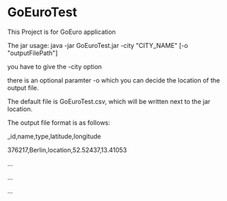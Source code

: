 # GoEuroTest

This Project is for GoEuro application

The jar usage: java -jar GoEuroTest.jar -city "CITY_NAME" [-o "outputFilePath"]

you have to give the -city option

there is an optional paramter -o which you can decide the location of the output file.

The default file is GoEuroTest.csv, which will be written next to the jar location.


The output file format is as follows:

_id,name,type,latitude,longitude

376217,Berlin,location,52.52437,13.41053

...

...

...
